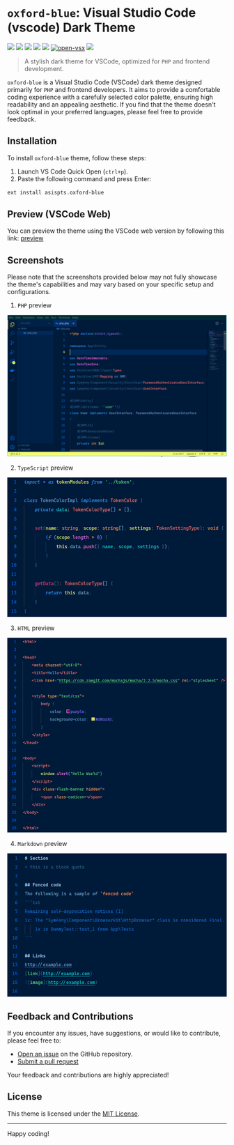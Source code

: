 # `oxford-blue`: Visual Studio Code (vscode) Dark Theme

![](https://img.shields.io/github/license/asispts/oxford-blue)
![](https://img.shields.io/github/package-json/dependency-version/asispts/oxford-blue/dev/typescript/master)
[![](https://img.shields.io/visual-studio-marketplace/v/asispts.oxford-blue?label=marketplace)](https://marketplace.visualstudio.com/items?itemName=asispts.oxford-blue)
[![](https://img.shields.io/visual-studio-marketplace/d/asispts.oxford-blue?label=download)](https://marketplace.visualstudio.com/items?itemName=asispts.oxford-blue)
[![](https://img.shields.io/visual-studio-marketplace/i/asispts.oxford-blue)](https://marketplace.visualstudio.com/items?itemName=asispts.oxford-blue)
[![open-vsx](https://img.shields.io/open-vsx/v/asispts/oxford-blue)](https://open-vsx.org/extension/asispts/oxford-blue)
[![](https://img.shields.io/open-vsx/dt/asispts/oxford-blue?label=Download)](https://open-vsx.org/extension/asispts/oxford-blue)


> A stylish dark theme for VSCode, optimized for `PHP` and frontend development.


`oxford-blue` is a Visual Studio Code (VSCode) dark theme designed primarily for `PHP` and frontend developers. It aims to provide a comfortable coding experience with a carefully selected color palette, ensuring high readability and an appealing aesthetic. If you find that the theme doesn't look optimal in your preferred languages, please feel free to provide feedback.


## Installation
To install `oxford-blue` theme, follow these steps:
1. Launch VS Code Quick Open (`ctrl+p`).
2. Paste the following command and press Enter:
```txt
ext install asispts.oxford-blue
```

## Preview (VSCode Web)
You can preview the theme using the VSCode web version by following this link: [preview](https://vscode.dev/theme/asispts.oxford-blue/oxford-blue)


## Screenshots
Please note that the screenshots provided below may not fully showcase the theme's capabilities and may vary based on your specific setup and configurations.

1. `PHP` preview

![TypeScript preview](./preview/php.png)


2. `TypeScript` preview

![TypeScript preview](./preview/typescript.png)


3. `HTML` preview

![HTML preview](./preview/html.png)


4. `Markdown` preview

![Markdown preview](./preview/markdown.png)


## Feedback and Contributions
If you encounter any issues, have suggestions, or would like to contribute, please feel free to:
* [Open an issue](https://github.com/asispts/oxford-blue/issues/new/choose) on the GitHub repository.
* [Submit a pull request](https://github.com/asispts/oxford-blue/pulls)

Your feedback and contributions are highly appreciated!


## License
This theme is licensed under the [MIT License](./LICENSE).

---
Happy coding!

